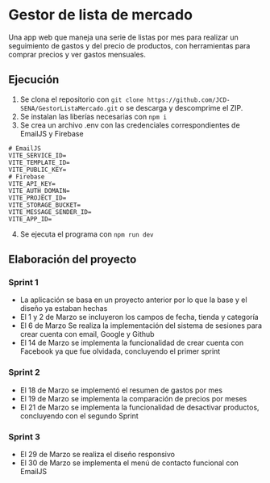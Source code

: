 # Gestor de lista de mercado
Una app web que maneja una serie de listas por mes para realizar un seguimiento de gastos y del precio de productos, con herramientas para comprar precios y ver gastos mensuales.
## Ejecución
1. Se clona el repositorio con `git clone https://github.com/JCD-SENA/GestorListaMercado.git` o se descarga y descomprime el ZIP.
2. Se instalan las liberías necesarias con `npm i`
3. Se crea un archivo .env con las credenciales correspondientes de EmailJS y Firebase
```
# EmailJS
VITE_SERVICE_ID=
VITE_TEMPLATE_ID=
VITE_PUBLIC_KEY=
# Firebase
VITE_API_KEY=
VITE_AUTH_DOMAIN=
VITE_PROJECT_ID=
VITE_STORAGE_BUCKET=
VITE_MESSAGE_SENDER_ID=
VITE_APP_ID=
```
4. Se ejecuta el programa con `npm run dev`
## Elaboración del proyecto
### Sprint 1
* La aplicación se basa en un proyecto anterior por lo que la base y el diseño ya estaban hechas
* El 1 y 2 de Marzo se incluyeron los campos de fecha, tienda y categoría
* El 6 de Marzo Se realiza la implementación del sistema de sesiones para crear cuenta con email, Google y Github
* El 14 de Marzo se implementa la funcionalidad de crear cuenta con Facebook ya que fue olvidada, concluyendo el primer sprint
### Sprint 2
* El 18 de Marzo se implementó el resumen de gastos por mes
* El 19 de Marzo se implementa la comparación de precios por meses
* El 21 de Marzo se implementa la funcionalidad de desactivar productos, concluyendo con el segundo Sprint
### Sprint 3
* El 29 de Marzo se realiza el diseño responsivo
* El 30 de Marzo se implementa el menú de contacto funcional con EmailJS